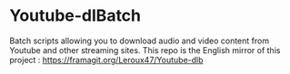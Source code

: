 # Youtube-dlBatch
Batch scripts allowing you to download audio and video content from Youtube and other streaming sites. This repo is the English mirror of this project : https://framagit.org/Leroux47/Youtube-dlb
